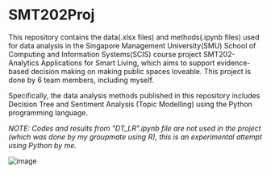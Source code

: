 # SMT202Proj
This repository contains the data(.xlsx files) and methods(.ipynb files) used for data analysis in the Singapore Management University(SMU) School of Computing and Information Systems(SCIS) course project SMT202-Analytics Applications for Smart Living, which aims to support evidence-based decision making on making public spaces loveable. This project is done by 6 team members, including myself.

Specifically, the data analysis methods published in this repository includes Decision Tree and Sentiment Analysis (Topic Modelling) using the Python programming language.

*NOTE: Codes and results from  "DT_LR".ipynb file are not used in the project (which was done by my groupmate using R), this is an experimental attempt using Python by me.*

![image](https://user-images.githubusercontent.com/43470271/206893401-c6891b6d-cda8-42d8-a414-3f9e126918ab.png)


